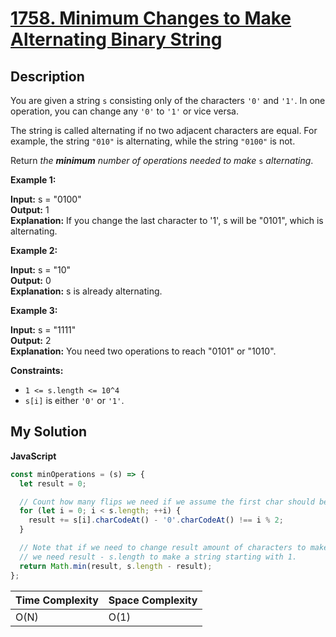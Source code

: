 # [1758. Minimum Changes to Make Alternating Binary String](https://leetcode.com/problems/minimum-changes-to-make-alternating-binary-string)

## Description

You are given a string `s` consisting only of the characters `'0'` and `'1'`. In one operation, you can change any `'0'` to `'1'` or vice versa.

The string is called alternating if no two adjacent characters are equal. For example, the string `"010"` is alternating, while the string `"0100"` is not.

Return _the **minimum** number of operations needed to make_ `s` _alternating_.

**Example 1:**

**Input:** s = "0100"  
**Output:** 1  
**Explanation:** If you change the last character to '1', s will be "0101", which is alternating.

**Example 2:**

**Input:** s = "10"  
**Output:** 0  
**Explanation:** s is already alternating.

**Example 3:**

**Input:** s = "1111"  
**Output:** 2  
**Explanation:** You need two operations to reach "0101" or "1010".

**Constraints:**

- `1 <= s.length <= 10^4`
- `s[i]` is either `'0'` or `'1'`.

## My Solution

**JavaScript**

```js
const minOperations = (s) => {
  let result = 0;

  // Count how many flips we need if we assume the first char should be a 0
  for (let i = 0; i < s.length; ++i) {
    result += s[i].charCodeAt() - '0'.charCodeAt() !== i % 2;
  }

  // Note that if we need to change result amount of characters to make a string starting with 0,
  // we need result - s.length to make a string starting with 1.
  return Math.min(result, s.length - result);
};
```

| Time Complexity | Space Complexity |
| --------------- | ---------------- |
| O(N)            | O(1)             |
